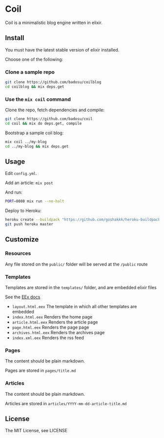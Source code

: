 Coil
====

Coil is a minimalistic blog engine written in elixir.

Install
-------

You must have the latest stable version of elixir installed.

Choose one of the following:

### Clone a sample repo

```bash
git clone https://github.com/badosu/coilblog
cd coilblog && mix deps.get
```

### Use the `mix coil` command

Clone the repo, fetch dependencies and compile:

```bash
git clone https://github.com/badosu/coil
cd coil && mix do deps.get, compile
```

Bootstrap a sample coil blog:

```bash
mix coil ../my-blog
cd ../my-blog && mix deps.get
```

Usage
-----

Edit `config.yml`.

Add an article: `mix post`

And run:

```bash
PORT=8080 mix run --no-halt
```

Deploy to Heroku:

```bash
heroku create --buildpack "https://github.com/goshakkk/heroku-buildpack-elixir.git"
git push heroku master
```

Customize
---------

### Resources

Any file stored on the `public/` folder will be served at the `/public` route

### Templates

Templates are stored in the `templates/` folder, and are embedded elixir files

See the [EEx docs](http://elixir-lang.org/docs/stable/EEx.html)

* `layout.html.eex` The template in which all other templates are embedded
* `index.html.eex` Renders the home page
* `article.html.eex` Renders the article page
* `page.html.eex` Renders the page page
* `archives.html.eex` Renders the archives page
* `index.xml.eex` Renders the rss feed

### Pages

The content should be plain markdown.

Pages are stored in `pages/title.md`

### Articles

The content should be plain markdown.

Articles are stored in `articles/YYYY-mm-dd-article-title.md`

License
-------

The MIT License, see LICENSE
